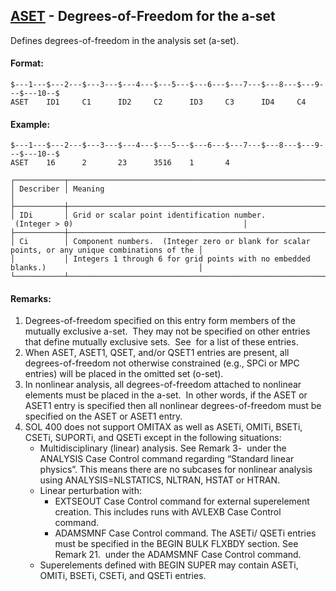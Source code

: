 ## [ASET](https://nexus.hexagon.com/documentationcenter/bundle/MSC_Nastran_2022.4/page/Nastran_Combined_Book/qrg/bulkab/TOC.ASET.xhtml) - Degrees-of-Freedom for the a-set

Defines degrees-of-freedom in the analysis set (a-set).

#### Format:

```nastran
$---1---$---2---$---3---$---4---$---5---$---6---$---7---$---8---$---9---$---10--$
ASET    ID1     C1      ID2     C2      ID3     C3      ID4     C4              
```

#### Example:

```nastran
$---1---$---2---$---3---$---4---$---5---$---6---$---7---$---8---$---9---$---10--$
ASET    16      2       23      3516    1       4                               
```

```text
┌───────────┬─────────────────────────────────────────────────────────────────────────────────────────────────┐
│ Describer │ Meaning                                                                                         │
├───────────┼─────────────────────────────────────────────────────────────────────────────────────────────────┤
│ IDi       │ Grid or scalar point identification number.  (Integer > 0)                                      │
├───────────┼─────────────────────────────────────────────────────────────────────────────────────────────────┤
│ Ci        │ Component numbers.  (Integer zero or blank for scalar points, or any unique combinations of the │
│           │ Integers 1 through 6 for grid points with no embedded blanks.)                                  │
└───────────┴─────────────────────────────────────────────────────────────────────────────────────────────────┘
```

#### Remarks:

1. Degrees-of-freedom specified on this entry form members of the mutually exclusive a-set.  They may not be specified on other entries that define mutually exclusive sets.  See   for a list of these entries.
2. When ASET, ASET1, QSET, and/or QSET1 entries are present, all   degrees-of-freedom not otherwise constrained (e.g., SPCi or MPC entries) will be placed in the omitted set (o-set).
3. In nonlinear analysis, all degrees-of-freedom attached to nonlinear elements must be placed in the a-set.  In other words, if the ASET or ASET1 entry is specified then all nonlinear degrees-of-freedom must be specified on the ASET or ASET1 entry.
4. SOL 400 does not support OMITAX as well as ASETi, OMITi, BSETi, CSETi, SUPORTi, and QSETi except in the following situations:
    - Multidisciplinary (linear) analysis. See Remark 3-  under the ANALYSIS Case Control command regarding “Standard linear physics”. This means there are no subcases for nonlinear analysis using ANALYSIS=NLSTATICS, NLTRAN, HSTAT or HTRAN.
    - Linear perturbation with:
        - EXTSEOUT Case Control command for external superelement creation. This includes runs with AVLEXB Case Control command.
        - ADAMSMNF Case Control command. The ASETi/ QSETi entries must be specified in the BEGIN BULK FLXBDY section. See Remark  21.  under the ADAMSMNF Case Control command.
    - Superelements defined with BEGIN SUPER may contain ASETi, OMITi, BSETi, CSETi, and QSETi entries.
